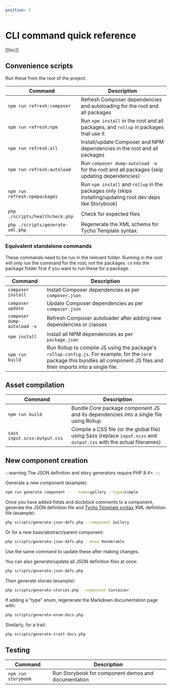 ```yaml
---
position: 3
---
```


# CLI command quick reference

[[toc]]

## Convenience scripts

Run these from the root of the project.

| Command                          | Description                                                                                                                                                      |
|----------------------------------|------------------------------------------------------------------------------------------------------------------------------------------------------------------|
| `npm run refresh:composer`       | Refresh Composer dependencies and autoloading for the root and all packages  <Badge type="warning" text="Requires PowerShell"/>                                  |
| `npm run refresh:npm`            | Run `npm install` in the root and all packages, and `rollup` in packages that use it  <Badge type="warning" text="Requires PowerShell"/>                         |
| `npm run refresh:all`            | Install/update Composer and NPM dependencies in the root and all packages <Badge type="warning" text="Requires PowerShell"/>                                     |
| `npm run refresh:autoload`       | Run `composer dump-autoload -o` for the root and all packages (skip updating dependencies)  <Badge type="warning" text="Requires PowerShell"/>                   |
| `npm run refresh:npmpackages`    | Run `npm install` and `rollup` in the packages only (skips installing/updating root dev deps like Storybook)  <Badge type="warning" text="Requires PowerShell"/> |
| `php ./scripts/healthcheck.php`  | Check for expected files                                                                                                                                         |
| `php ./scripts/generate-xml.php` | Regenerate the XML schema for Tycho Template syntax.                                                                                                             |

### Equivalent standalone commands

These commands need to be run in the relevant folder. Running in the root will only run the command for the root, not the packages. `cd` into the package folder
first if you want to run these for a package.

| Command                     | Description                                                                                                                                                                    |
|-----------------------------|--------------------------------------------------------------------------------------------------------------------------------------------------------------------------------|
| `composer install`          | Install Composer dependencies as per `composer.json`                                                                                                                           |
| `composer update`           | Update Composer dependencies as per `composer.json`                                                                                                                            |
| `composer dump-autoload -o` | Refresh Composer autoloader after adding new dependencies or classes                                                                                                           |
| `npm install`               | Install all NPM dependencies as per `package.json`                                                                                                                             |
| `npm run build`             | Run Rollup to compile JS using the package's `rollup.config.js`. For example, for the `core` package this bundles all component JS files and their imports into a single file. |

## Asset compilation

| Command                      | Description                                                                                                          |
|------------------------------|----------------------------------------------------------------------------------------------------------------------|
| `npm run build`              | Bundle Core package component JS and its dependencies into a single file using Rollup                                |
| `sass input.scss:output.css` | Compile a CSS file (or the global file) using Sass (replace `input.scss` and `output.css` with the actual filenames) |

## New component creation

:::warning
The JSON definition and story generators require PHP 8.4+.
:::

Generate a new component (example):

```bash
npm run generate component -- --name=gallery --type=simple
```

Once you have added fields and docblock comments to a component, generate the JSON definition file and [Tycho Template syntax](../usage/overview.md#tycho-template-syntax) XML definition file (example):

```bash
php scripts/generate-json-defs.php --component Gallery
```

Or for a new base/abstract/parent component:

```bash
php scripts/generate-json-defs.php --base Renderable
```

Use the same command to update these after making changes.

You can also generate/update all JSON definition files at once:

```bash
php scripts/generate-json-defs.php
```

Then generate stories (example):

```bash
php scripts/generate-stories.php --component Container
```

If adding a "type" enum, regenerate the Markdown documentation page with:

```bash
php scripts/generate-enum-docs.php
```

Similarly, for a trait:

```bash
php scripts/generate-trait-docs.php
```

## Testing

| Command               | Description                                         |
|-----------------------|-----------------------------------------------------|
| `npm run storybook`   | Run Storybook for component demos and documentation |
